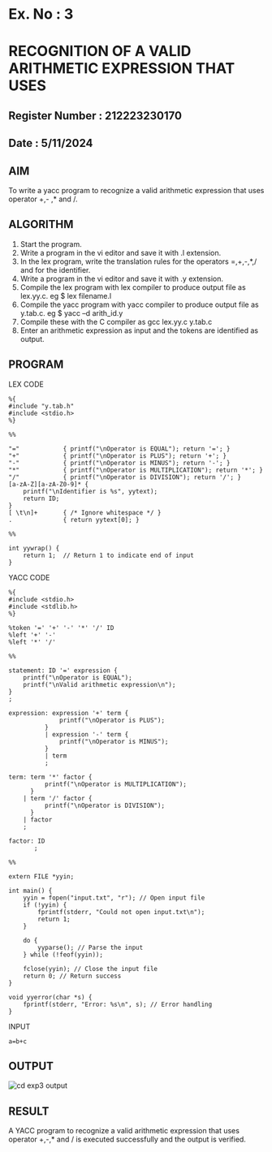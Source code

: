 # Ex. No : 3	
# RECOGNITION OF A VALID ARITHMETIC EXPRESSION THAT USES
## Register Number : 212223230170
## Date : 5/11/2024

## AIM   
To write a yacc program to recognize a valid arithmetic expression that uses operator +,- ,* and /.

## ALGORITHM
1.	Start the program.
2.	Write a program in the vi editor and save it with .l extension.
3.	In the lex program, write the translation rules for the operators =,+,-,*,/ and for the identifier.
4.	Write a program in the vi editor and save it with .y extension.
5.	Compile the lex program with lex compiler to produce output file as lex.yy.c. eg $ lex filename.l
6.	Compile the yacc program with yacc compiler to produce output file as y.tab.c. eg $ yacc –d arith_id.y
7.	Compile these with the C compiler as gcc lex.yy.c y.tab.c
8.	Enter an arithmetic expression as input and the tokens are identified as output.

## PROGRAM
LEX CODE
```
%{
#include "y.tab.h"
#include <stdio.h>
%}

%%

"="            { printf("\nOperator is EQUAL"); return '='; }
"+"            { printf("\nOperator is PLUS"); return '+'; }
"-"            { printf("\nOperator is MINUS"); return '-'; }
"*"            { printf("\nOperator is MULTIPLICATION"); return '*'; }
"/"            { printf("\nOperator is DIVISION"); return '/'; }
[a-zA-Z][a-zA-Z0-9]* { 
    printf("\nIdentifier is %s", yytext);
    return ID;
}
[ \t\n]+       { /* Ignore whitespace */ }
.              { return yytext[0]; }

%%

int yywrap() {
    return 1;  // Return 1 to indicate end of input
}
```
YACC CODE
```
%{
#include <stdio.h>
#include <stdlib.h>
%}

%token '=' '+' '-' '*' '/' ID
%left '+' '-'
%left '*' '/'

%%

statement: ID '=' expression {
    printf("\nOperator is EQUAL");
    printf("\nValid arithmetic expression\n");
}
;

expression: expression '+' term {
              printf("\nOperator is PLUS");
          }
          | expression '-' term {
              printf("\nOperator is MINUS");
          }
          | term
          ;

term: term '*' factor {
          printf("\nOperator is MULTIPLICATION");
      }
    | term '/' factor {
          printf("\nOperator is DIVISION");
      }
    | factor
    ;

factor: ID
       ;

%%

extern FILE *yyin;

int main() {
    yyin = fopen("input.txt", "r"); // Open input file
    if (!yyin) {
        fprintf(stderr, "Could not open input.txt\n");
        return 1;
    }

    do {
        yyparse(); // Parse the input
    } while (!feof(yyin));

    fclose(yyin); // Close the input file
    return 0; // Return success
}

void yyerror(char *s) {
    fprintf(stderr, "Error: %s\n", s); // Error handling
}
```
INPUT
```
a=b+c
```

## OUTPUT 
 ![cd exp3 output](https://github.com/user-attachments/assets/6fec774d-5130-47d7-ba4e-579ec1c71d53)

## RESULT
A YACC program to recognize a valid arithmetic expression that uses operator +,-,* and / is executed successfully and the output is verified.
